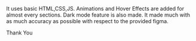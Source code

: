 It uses basic HTML,CSS,JS.
Animations and Hover Effects are added for almost every sections.
Dark mode feature is also made.
It made much with as much accuracy as possible with respect to the provided figma.

Thank You
